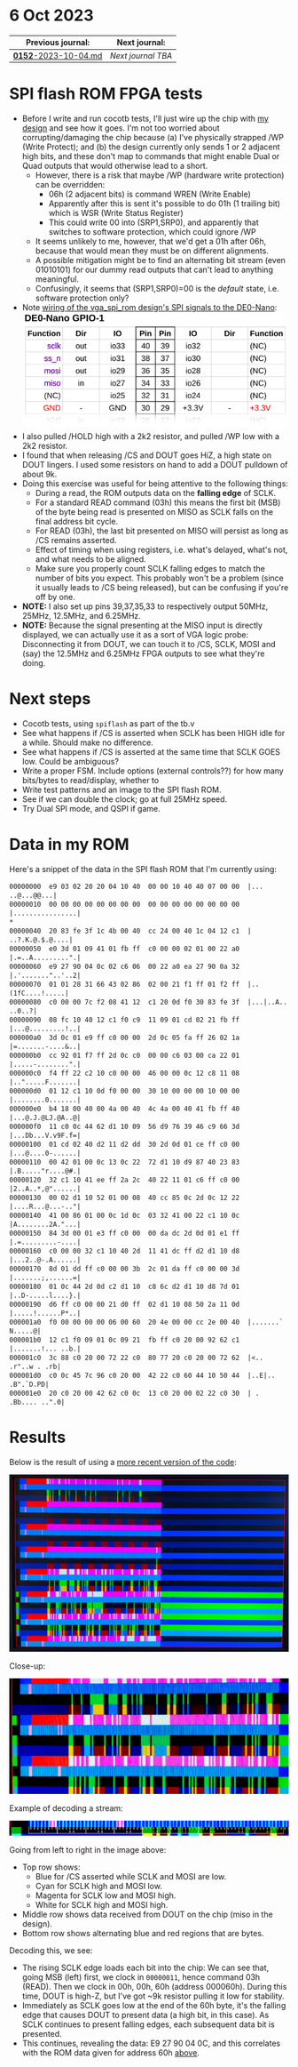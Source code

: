 # 6 Oct 2023

| Previous journal: | Next journal: |
|-|-|
| [**0152**-2023-10-04.md](./0152-2023-10-04.md) | *Next journal TBA* |

# SPI flash ROM FPGA tests

*   Before I write and run cocotb tests, I'll just wire up the chip with [my design](https://github.com/algofoogle/sandpit/blob/b416c575c53ffbe5747e69bf7cebea20fcd43642/fpga/vga_spi_rom/src/rtl/vga_spi_rom.v) and see how it goes. I'm not too worried about corrupting/damaging the chip because (a) I've physically strapped /WP (Write Protect); and (b) the design currently only sends 1 or 2 adjacent high bits, and these don't map to commands that might enable Dual or Quad outputs that would otherwise lead to a short.
    *   However, there is a risk that maybe /WP (hardware write protection) can be overridden:
        *   06h (2 adjacent bits) is command WREN (Write Enable)
        *   Apparently after this is sent it's possible to do 01h (1 trailing bit) which is WSR (Write Status Register)
        *   This could write 00 into (SRP1,SRP0), and apparently that switches to software protection, which could ignore /WP
    *   It seems unlikely to me, however, that we'd get a 01h after 06h, because that would mean they must be on different alignments.
    *   A possible mitigation might be to find an alternating bit stream (even 01010101) for our dummy read outputs that can't lead to anything meaningful.
    *   Confusingly, it seems that (SRP1,SRP0)=00 is the *default* state, i.e. software protection only?
*   Note [wiring of the vga_spi_rom design's SPI signals to the DE0-Nano](https://github.com/algofoogle/sandpit/blob/b416c575c53ffbe5747e69bf7cebea20fcd43642/fpga/vga_spi_rom/de0nano/top.v#L131-L135):
    ![vga_spi_rom wiring diagram of DE0-Nano pins to SPI chip signals](./i/0153-vga_spi_rom_wiring.svg)
*   I also pulled /HOLD high with a 2k2 resistor, and pulled /WP low with a 2k2 resistor.
*   I found that when releasing /CS and DOUT goes HiZ, a high state on DOUT lingers. I used some resistors on hand to add a DOUT pulldown of about 9k.
*   Doing this exercise was useful for being attentive to the following things:
    *   During a read, the ROM outputs data on the **falling edge** of SCLK.
    *   For a standard READ command (03h) this means the first bit (MSB) of the byte being read is presented on MISO as SCLK falls on the final address bit cycle.
    *   For READ (03h), the last bit presented on MISO will persist as long as /CS remains asserted.
    *   Effect of timing when using registers, i.e. what's delayed, what's not, and what needs to be aligned.
    *   Make sure you properly count SCLK falling edges to match the number of bits you expect. This probably won't be a problem (since it usually leads to /CS being released), but can be confusing if you're off by one.
*   **NOTE:** I also set up pins 39,37,35,33 to respectively output 50MHz, 25MHz, 12.5MHz, and 6.25MHz.
*   **NOTE:** Because the signal presenting at the MISO input is directly displayed, we can actually use it as a sort of VGA logic probe: Disconnecting it from DOUT, we can touch it to /CS, SCLK, MOSI and (say) the 12.5MHz and 6.25MHz FPGA outputs to see what they're doing.

# Next steps

*   Cocotb tests, using `spiflash` as part of the tb.v
*   See what happens if /CS is asserted when SCLK has been HIGH idle for a while. Should make no difference.
*   See what happens if /CS is asserted at the same time that SCLK GOES low. Could be ambiguous?
*   Write a proper FSM. Include options (external controls??) for how many bits/bytes to read/display, whether to 
*   Write test patterns and an image to the SPI flash ROM.
*   See if we can double the clock; go at full 25MHz speed.
*   Try Dual SPI mode, and QSPI if game.

# Data in my ROM

Here's a snippet of the data in the SPI flash ROM that I'm currently using:

```
00000000  e9 03 02 20 20 04 10 40  00 00 10 40 40 07 00 00  |...  ..@...@@...|
00000010  00 00 00 00 00 00 00 00  00 00 00 00 00 00 00 00  |................|
*
00000040  20 83 fe 3f 1c 4b 00 40  cc 24 00 40 1c 04 12 c1  | ..?.K.@.$.@....|
00000050  e0 3d 01 09 41 01 fb ff  c0 00 00 02 01 00 22 a0  |.=..A.........".|
00000060  e9 27 90 04 0c 02 c6 06  00 22 a0 ea 27 90 0a 32  |.'......."..'..2|
00000070  01 01 28 31 66 43 02 86  02 00 21 f1 ff 01 f2 ff  |..(1fC....!.....|
00000080  c0 00 00 7c f2 08 41 12  c1 20 0d f0 30 83 fe 3f  |...|..A.. ..0..?|
00000090  08 fc 10 40 12 c1 f0 c9  11 09 01 cd 02 21 fb ff  |...@.........!..|
000000a0  3d 0c 01 e9 ff c0 00 00  2d 0c 05 fa ff 26 02 1a  |=.......-....&..|
000000b0  cc 92 01 f7 ff 2d 0c c0  00 00 c6 03 00 ca 22 01  |.....-........".|
000000c0  f4 ff 22 c2 10 c0 00 00  46 00 00 0c 12 c8 11 08  |..".....F.......|
000000d0  01 12 c1 10 0d f0 00 00  30 10 00 00 00 10 00 00  |........0.......|
000000e0  b4 18 00 40 00 4a 00 40  4c 4a 00 40 41 fb ff 40  |...@.J.@LJ.@A..@|
000000f0  11 c0 0c 44 62 d1 10 09  56 d9 76 39 46 c9 66 3d  |...Db...V.v9F.f=|
00000100  01 cd 02 40 d2 11 d2 dd  30 2d 0d 01 ce ff c0 00  |...@....0-......|
00000110  00 42 01 00 0c 13 0c 22  72 d1 10 d9 87 40 23 83  |.B....."r....@#.|
00000120  32 c1 10 41 ee ff 2a 2c  40 22 11 01 c6 ff c0 00  |2..A..*,@"......|
00000130  00 02 d1 10 52 01 00 08  40 cc 85 0c 2d 0c 12 22  |....R...@...-.."|
00000140  41 00 86 01 00 0c 1d 0c  03 32 41 00 22 c1 10 0c  |A........2A."...|
00000150  84 3d 00 01 e3 ff c0 00  00 da dc 2d 0d 01 e1 ff  |.=.........-....|
00000160  c0 00 00 32 c1 10 40 2d  11 41 dc ff d2 d1 10 d8  |...2..@-.A......|
00000170  8d 01 dd ff c0 00 00 3b  2c 01 da ff c0 00 00 3d  |.......;,......=|
00000180  01 0c 44 2d 0d c2 d1 10  c8 6c d2 d1 10 d8 7d 01  |..D-.....l....}.|
00000190  d6 ff c0 00 00 21 d0 ff  02 d1 10 08 50 2a 11 0d  |.....!......P*..|
000001a0  f0 00 00 00 00 06 00 60  20 4e 00 00 cc 2e 00 40  |.......` N.....@|
000001b0  12 c1 f0 09 01 0c 09 21  fb ff c0 20 00 92 62 c1  |.......!... ..b.|
000001c0  3c 88 c0 20 00 72 22 c0  80 77 20 c0 20 00 72 62  |<.. .r"..w . .rb|
000001d0  c0 0c 45 7c 96 c0 20 00  42 22 c0 60 44 10 50 44  |..E|.. .B".`D.PD|
000001e0  20 c0 20 00 42 62 c0 0c  13 c0 20 00 02 22 c0 30  | . .Bb.... ..".0|
```

# Results

Below is the result of using a [more recent version of the code](https://github.com/algofoogle/sandpit/blob/4cc82001af3343bc4307209046f15f2051d21a57/fpga/vga_spi_rom/src/rtl/vga_spi_rom.v):

![VGA display result from reading SPI flash ROM](./i/0153-vga_out.jpg)

Close-up:

![Close-up of VGA output](./i/0153-closeup.jpg)

Example of decoding a stream:

![SPI visualisation decoded](./i/0153-spi-decoded.png)

Going from left to right in the image above:
*   Top row shows:
    *   Blue for /CS asserted while SCLK and MOSI are low.
    *   Cyan for SCLK high and MOSI low.
    *   Magenta for SCLK low and MOSI high.
    *   White for SCLK high and MOSI high.
*   Middle row shows data received from DOUT on the chip (miso in the design).
*   Bottom row shows alternating blue and red regions that are bytes.

Decoding this, we see:
*   The rising SCLK edge loads each bit into the chip: We can see that, going MSB (left) first, we clock in `00000011`, hence command 03h (READ). Then we clock in 00h, 00h, 60h (address 000060h). During this time, DOUT is high-Z, but I've got ~9k resistor pulling it low for stability.
*   Immediately as SCLK goes low at the end of the 60h byte, it's the falling edge that causes DOUT to present data (a high bit, in this case). As SCLK continues to present falling edges, each subsequent data bit is presented.
*   This continues, revealing the data: E9 27 90 04 0C, and this correlates with the ROM data given for address 60h [above](#data-in-my-rom).
